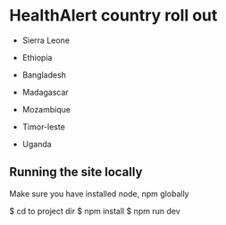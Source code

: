 # HealthAlert country roll out


* Sierra Leone

* Ethiopia

* Bangladesh

* Madagascar

* Mozambique

* Timor-leste

* Uganda



## Running the site locally
Make sure you have installed node, npm globally


$ cd to project dir
$ npm install
$ npm run dev
